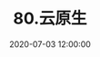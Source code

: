 ---
pageComponent: 
  name: Catalogue
  data: 
    key: 80.云原生
    description: 云原生
title: 80.云原生
date: 2020-07-03 12:00:00
permalink: /catalog/80
sidebar: false
article: false
comment: false
editLink: false
---